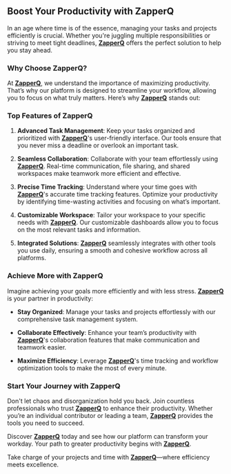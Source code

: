 ## Boost Your Productivity with ZapperQ

In an age where time is of the essence, managing your tasks and projects efficiently is crucial. Whether you're juggling multiple responsibilities or striving to meet tight deadlines, [**ZapperQ**](https://zapperq.org) offers the perfect solution to help you stay ahead.

### Why Choose ZapperQ?

At [**ZapperQ**](https://zapperq.org), we understand the importance of maximizing productivity. That’s why our platform is designed to streamline your workflow, allowing you to focus on what truly matters. Here’s why [**ZapperQ**](https://zapperq.org) stands out:

### Top Features of ZapperQ

1. **Advanced Task Management**: Keep your tasks organized and prioritized with [**ZapperQ**](https://zapperq.org)'s user-friendly interface. Our tools ensure that you never miss a deadline or overlook an important task.

2. **Seamless Collaboration**: Collaborate with your team effortlessly using [**ZapperQ**](https://zapperq.org). Real-time communication, file sharing, and shared workspaces make teamwork more efficient and effective.

3. **Precise Time Tracking**: Understand where your time goes with [**ZapperQ**](https://zapperq.org)'s accurate time tracking features. Optimize your productivity by identifying time-wasting activities and focusing on what’s important.

4. **Customizable Workspace**: Tailor your workspace to your specific needs with [**ZapperQ**](https://zapperq.org). Our customizable dashboards allow you to focus on the most relevant tasks and information.

5. **Integrated Solutions**: [**ZapperQ**](https://zapperq.org) seamlessly integrates with other tools you use daily, ensuring a smooth and cohesive workflow across all platforms.

### Achieve More with ZapperQ

Imagine achieving your goals more efficiently and with less stress. [**ZapperQ**](https://zapperq.org) is your partner in productivity:

- **Stay Organized**: Manage your tasks and projects effortlessly with our comprehensive task management system.

- **Collaborate Effectively**: Enhance your team’s productivity with [**ZapperQ**](https://zapperq.org)'s collaboration features that make communication and teamwork easier.

- **Maximize Efficiency**: Leverage [**ZapperQ**](https://zapperq.org)'s time tracking and workflow optimization tools to make the most of every minute.

### Start Your Journey with ZapperQ

Don't let chaos and disorganization hold you back. Join countless professionals who trust [**ZapperQ**](https://zapperq.org) to enhance their productivity. Whether you’re an individual contributor or leading a team, [**ZapperQ**](https://zapperq.org) provides the tools you need to succeed.

Discover [**ZapperQ**](https://zapperq.org) today and see how our platform can transform your workday. Your path to greater productivity begins with [**ZapperQ**](https://zapperq.org).

Take charge of your projects and time with [**ZapperQ**](https://zapperq.org)—where efficiency meets excellence.
